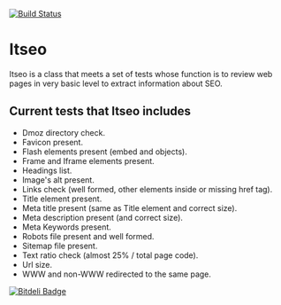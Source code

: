 [![Build Status](https://travis-ci.org/fran-diaz/Itseo.png)](https://travis-ci.org/fran-diaz/Itseo)

Itseo
=====

Itseo is a class that meets a set of tests whose function is to review web pages in very basic level to extract information about SEO.

Current tests that Itseo includes
---------------------------------

* Dmoz directory check.
* Favicon present.
* Flash elements present (embed and objects).
* Frame and Iframe elements present.
* Headings list.
* Image's alt present.
* Links check (well formed, other elements inside or missing href tag).
* Title element present.
* Meta title present (same as Title element and correct size).
* Meta description present (and correct size).
* Meta Keywords present.
* Robots file present and well formed.
* Sitemap file present.
* Text ratio check (almost 25% / total page code).
* Url size.
* WWW and non-WWW redirected to the same page.


[![Bitdeli Badge](https://d2weczhvl823v0.cloudfront.net/steelpsg/itseo/trend.png)](https://bitdeli.com/free "Bitdeli Badge")

